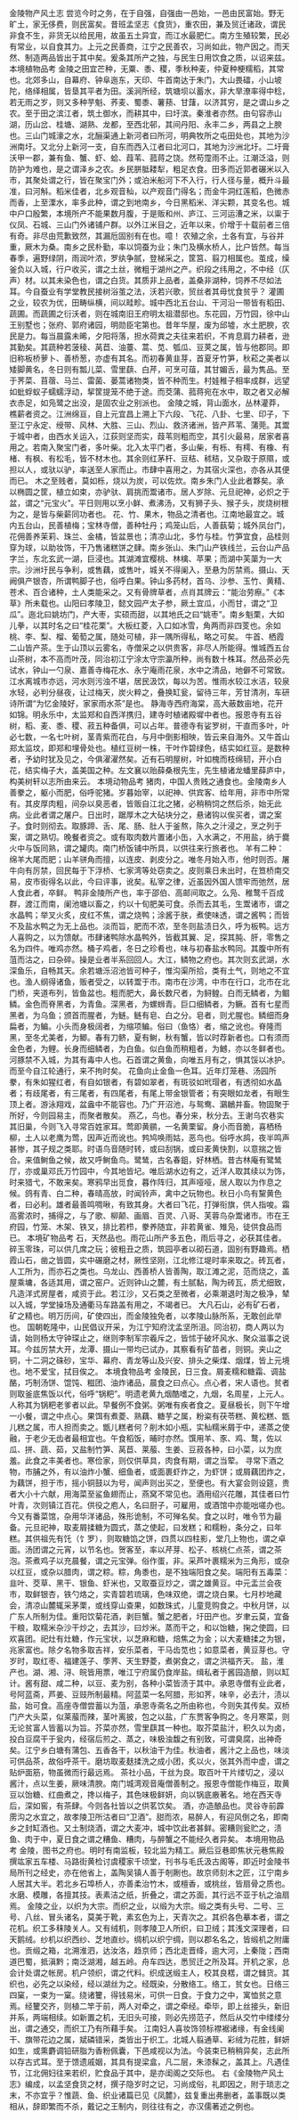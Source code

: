 金陵物产风土志
    尝览今时之务，在于自强，自强由一邑始，一邑由民富始。野无旷土，家无侈费，则民富矣。昔班孟坚志《食货》，重农田，兼及贸迁诸政，谓民非食不生，非货无以给民用，故虽五土异宜，而江水最肥仁。南方生殖较繁，民必有常业，以自食其力。上元之民善商，江宁之民善农，习尚如此，物产因之。而天然、制造两品皆出于其中矣。爰条其所产之独，与民生日用饮食之质，以诏来兹。
    本境植物品考
    金陵之田宜芒种，无粟、黍、稷，季秋种麦，仲夏种梗糯稻，其常也。北郊多山，自幕府、钟阜迤东，天印、牛首南达于朱门，大山畏礌，小山坡陀，络绎相属，皆垦其平者为田。溪涧所经，筑塘坝以蓄水，非大旱潦率得中稔，若无雨之岁，则又多种芋魁、荞麦、蜀黍、薯蓣、甘藷，以济其穷，是之谓山乡之农。至于田之滨江者，筑土御水，而耕其中，曰圩滨。秦淮者亦然。由句容赤山湖，历山岔、桂塘、湖熟、龙都，至西北邨，其间丹阳、永丰二乡，两县之上腴也。三山门城濠之水，北酾渠通上新河者曰所河，明典牧所之屯田处也，其地为沙洲南圩。又北分上新河一支，自东而西入江者曰北河口，其地为沙洲北圩。二圩膏沃甲一郡，兼有鱼、蟹、虾、蛤、葭苇、菰蒋之饶。然苟霪雨不止。江潮泛溢，则防护为难也，是之谓泽乡之农。乡民胼胝耧犁，粗足衣食。田多而近郭者碾米以入市，其聚处谓之行，皆在聚宝门外；或泊米船河下不入行，行人径与量，概升斗最准，曰河斛。稻米佳者，北乡观音秈，以产观音门得名；而金牛洞红莲稻，色微赤而香，上至溧水，率多此种，谓之到地南乡，今日黑稻米、洋尖颗，其变名也。城中户口殷繁，本境所产不能果数月腹，于是贩和州、庐江、三河运漕之米，以粜于仪凤、石城、三山门外诸铺户群。以外江米目之，近年以来，价增于十载前者三倍有奇。非尽由荒歉致然，其漏卮固别有在也。噫！
    农殖之余，土各有宜，与谷并重，厥木为桑。南乡之民朴勤，率以饲蚕为业；朱门及横水桥人，比户皆然。每当春季，遍野绿阴，雨润叶浓，罗纨争腻，登梯采之，筐筥、翦刀相属也。茧成，缲釜负以入城，行户收买，谓之土丝，微粗于湖州之产。织段之纬用之，不中经（仄声）材。以其未染色也，谓之白货。其质非上品者，盖桑非湖种，饲养不尽如法耳。今自蚕业有学堂教民接树浴茧之法，沃若兴歌，贸丝者其毋忧食贫乎？
    灌圃之业，较农为优，田畴纵横，间以畦畛。城中西北五台山、干河沿一带皆有稻田、蔬圃。而蔬圃之衍沃者，则在城南旧王府明太祖潜邸也。东花园，万竹园，徐中山王别墅也；张府、郭府诸园，明勋臣宅第也。昔年华屋，废为邱墟，水土肥腴，农民是力。每当晨露未晞，夕阳将落，担水荷粪之夫往来若织，不肯息肩力耕者，逊其勤矣。其蔬种若菠稜、莴苣、油薹、蒿、苋、瓠瓜、豆荚之属，皆与他郡同。即旧称板桥萝卜、善桥葱，亦虚有其名。而初春黄韭芽，首夏牙竹笋，秋菘之美者以矮脚黄名，冬日则有瓢儿菜、雪里蕻、白芹，可烹可葅，其甘媚舌，最为隽品。至于荠菜、苜蓿、马兰、雷菌、蒌蒿诸物类，皆不种而生。村娃稚子相率成群，远望如蚍蜉蚁子蠕蠕浮动，挈筐提笼不绝于途。而茭蒲、菰蒋宛在水中，取之者又必解衣赤足，如凫鹭之出没，是固农业之别派也。
    金陵之城，背山面水，丛林灌莽，樵薪者资之。江洲绵亘，自上元宜昌上溯上下六段、飞花、八卦、七里、印子，下至江宁永定、绶带、风林、大胜、三山、烈山、救济诸洲，皆产芦苇、蒲莞。其鬻于城中者，由西水关运入，江荻则坚而实，葭苇则粗而空，其引火最易，居家者喜用之。若南入聚宝门者，多叶柴。北入太平门者，多山柴，有栎、有樗、有橡、有楮、有枫、有松毛，皆不材木也。其余则红茅杆、豆秸、秫秸，又杂取于原隰，或担以人，或驮以驴，率送至人家而止。市肆中喜用之，为其宿火深也，亦各从其便而已。
    木之至贱者，莫如栎，烧以为炭，可以佐炊。南乡朱门人业此者夥矣。承以椭圆之筐，植立如束，亦驴驮、肩挑而鬻诸市。居人岁除、元旦祀神，必炽之于盆，谓之“元宝火”。平日则用以烹小鲜、煮沸汤，又有狮子头、猴子头，炭烧树根为之，是皆与柴薪同功者也。
    花、竹、果木，物品之清者也。江南地最宜之。城内五台山，民善植梅；宝林寺僧，善种牡丹；鸡笼山后，人善蓺菊；城外凤台门，花佣善养茉莉、珠兰、金橘，皆盆景也；清凉山北，多竹与桂。竹笋宜食，品桂则穿为球，以助妆饰，干乃售诸糕饼之肆。南乡张山、朱门山产铁线兰，云台山产品字兰，东北玄武一湖，巨浸也。其湖滩宜樱桃、林檎、苹果；而湖中芙蕖为一大宗。沙洲圩民与争利，或售藕，或售叶，城关不得阑入，至悬为厉禁焉。摄山、天阙俱产银杏，所谓鸭脚子也，俗呼白果。钟山多药材，首乌、沙参、玉竹、黄精、苍术、百合诸种，土人类能采之。又有骨牌草者，点肖其牌云：“能治劳瘵。”《本草》所未载也。山阳曰孝陵卫，懿文园产太子参，厥土宜瓜，小而甘，谓之“卫瓜”。迤北曰姚坊门，产大枣，实硕而甜，以其地氏之曰“姚枣”。南乡魁栗，大如儿拳，以其时名之曰“桂花栗”。大板红菱，入口如冰雪，角两而非四芰也。余如桃、李、梨、榴、葡萄之属，随处可植，非一隅所得私，略之可矣。
    牛首、栖霞二山皆产茶。生于山顶以云雾名，寺僧采之以供贵客，非尽人所能得。惟城西五台山茶树，本不高而叶茂，同治初江宁涂太守宗瀛所种，尚有数十株耳。然品茶必先试水，钟山一勺泉、嘉善寺梅花水、永宁庵雨花泉，水中之清品，地僻不可常致。江水离城市亦远，河水则污浊不堪，居民汲饮，每以为苦。惟雨水较江水洁，较泉水轻，必判分昼夜，让过梅天，炭火粹之，叠换缸瓮，留待三年，芳甘清冽，车研诗所谓“为忆金陵好，家家雨水茶”是也。
    静海寺西府海棠，高大蔽数亩地，花开如锦。明永乐中，太监郑和自西洋携归，建寺时植诸殿墀中者也。报恩寺有五谷树，稻、麦、黍、稷、菽五种备俱，可以占年。普德寺有娑罗树，干直而多叶，叶必七数，一名七叶树，茎青紫而花白，与月中倒影相映，皆云来自海外。又牛首山郑太监坟，即郑和埋骨处也。植红豆树一株，干叶作碧绿色，结实如红豆。是数种者，予幼时犹及见之，今俱濯濯然矣。近有石明屋树，叶如槐而枝绵韧，开小白花，结实梅子大，盖美国之种。左文襄以贻薛桑根先生，先生植诸龙蟠里薛庐中，构美树轩以志所由来云。
    本境动物品考
    猪肉，中国人贵贱之通食也。金陵南乡人善豢之，躯小而肥，俗呼驼猪。岁暮始宰，以祀神、供宾客、给年用，非市中所常有。其皮厚肉粗，间杂以臭恶者，皆贩自江北之猪，必稍稍饲之然后杀，始无此病。业此者谓之屠户。日出时，踞厚木之大砧块分之，悬诸钩以俟买者，谓之案子。食时则彻去。取豚蹄、舌、尾、肠、肚人于釜熬，陈久之汁浸之，烹之列于案，谓之熟切。晚餐者资之。或有取肉数片置诸小缶，入水满之，不用盐，纳于爨火中与饭同熟，谓之罐肉。南门桥饭铺中所具，以供往来行旅者也。
    羊有二种：绵羊大尾而肥；山羊骈角而擅，以连皮、剥皮分之。唯冬月始入市，他时则否。屠牛向有厉禁，回民每于下浮桥、七家湾等处窃卖之。皮则乘日未出时，在笪桥南交易，皮市街得名以此，今曰评事，讹矣。私宰之律，近虽因外国人馈牢而弛然，居人食此者，卒鲜。
    鸭非金陵所产也，率于邵伯、高邮间取之。么凫、稚鹜千百成群，渡江而南，阑池塘以畜之，约以十旬肥美可食。杀而去其毛，生鬻诸市，谓之水晶鸭；举叉火炙，皮红不焦，谓之烧鸭；涂酱于肤，煮使味透，谓之酱鸭；而皆不及盐水鸭之为无上品也。淡而旨，肥而不浓，至冬则盐渍日久，呼为板鸭。远方人喜购之，以为馈献。市肆诸鸭除水晶鸭外，皆截其翼、足，探其肫、肝，零售之名为四件。唯鸡亦然。桶子鸡者，冬日之珍肴也，味与初春盐水鸭同。其腹中所有菹而沽之，曰杂碎。操是业者半系回回人。大江，鳞物之府也。其次则玄武湖，水深鱼乐，自畅其天。余若塘泺沼池皆可种子，惟沟渠所拾，类有土气，则地之不宜也。渔人纲得诸鱼，贩者受之，以转鬻于市。南市在沙湾，中市在行口，北市在北门桥，夹道布列，皆鱼盆也。粗而肥大，鼻长数尺者，为鲟鳇。白而无鳞者，为鲴鳞。金色而脊黑者，为青鱼。深黑者，为螺蛳青。巨口细鳞者，为鳜。首有七星而黑者，为乌鱼；颁首而腥者，为鲢。鲢有皂、白之分。皂者，则尤腥也。鳞细而身扁者，为鳊。小头而身极阔者，为缩项鳊。俗曰（鱼恪）者，缩之讹也。脊隆而黑，至冬尤美者，为鲫。春有刀鲚，夏有鲥，秋有蟹，皆以时荐新者也。口有须而金色者，为鲤。长身而细鳞者，为白鱼。似白鱼而稍粗者，为鳡，亦以冬鲜者也。河豚禁不入城，为其有毒中人也。石首谓之黄鱼，向唯五月有之，惧其馁以冰护。而至今自江轮通行，来不拘时矣。
    花鱼向止金鱼一色耳。近年灯笼巷、汤园所豢，有朱如猩红者，有自如银者，有碧如翠者，有斑驳如玳瑁者，有透彻如水晶者；有歧尾者，有三尾者，有四尾者，有尾上带金银管者；有突眼如龙者，有眼生顶上者。游泳翔戏，盆盎中不能容也。乃广开沼池，与鸳鸯、鸂鶒并畜。物固聚于所好，今则园易主，而聚者散矣。
    燕乙，鸟也。春分来，秋分去。王谢乌农巷实其旧巢，今则飞入寻常百姓家耳。莺即黄鹂，一名黄栗留。身小而音脆，喜栖杨柳，土人以老鹰为莺，因声近而讹也。鹁鸠唤雨姑，恶鸟也。俗呼水鸪，夜半鸣声甚惨，其子规之类耶。时语鸟音随时转，或曰刮锅，或曰麦黄快割，以意揣之皆合。来值鲥鱼之候，故又呼鲥鱼鸟。鹭鸶，古名春鉏，好林栖。昔古林庵有鹭鸶厅，亦或巢邓氏万竹园中，今其地皆圮。唯后湖水边有之，近洋人取其续以为饰，时来猎弋，不敢来矣。寒鸦早出觅食，暮作阵归，其声哑哑，居人取以为作息之候。鸽有青、白二种，春晴高放，时闻铃声，禽中之玩物也。秋日小鸟有黧黄色者，曰必利。雄者最善鸣啁啾，有致其身。大者曰飞花，打弹衔旗，供人指唆。霜高雾浓时，捕得之，与了歌、柳颠、画眉、百灵、八哥、芙蓉鸟杂鬻诸市。市在王府园，竹笼、木架、铁叉，排比若栉，豢养随宜，非若黄雀、雉凫，徒供食品而已。
    本境矿物品考
    石，天然品也。雨花山所产多五色，雨后寻之，必获其佳者。碎玉零珠，可以供几席之玩；彼粗丑之质，筑园亭者以砌石道，固别有野趣焉。栖霞山石，凿之皆圆，实中碾磨之材，厥性坚刚，江北修江堤时率来取之。砖瓦者，人工所为，而亦石之类也。乌龙山、西善桥人皆善陶，取江滩之泥，范而烧之，盖屋乘墉，各适其用，谓之窑户。近则钟山之麓，有土腻黏，陶为砖瓦，质尤细致，凡造洋式房屋者，咸资于此。若江沙，又石类之至微者，必乘潮退时淘之极净，辇以入城，学堂操场及通衢马车路盖有用之，不竭者已。
    大凡石山，必有矿石者，矿之精也。明万历间，矿使四出，而金陵独免者，以孝陵山脉所系，无敢创此举也。
    国朝乾隆中，山民倡议开采，为江宁知府沈孟坚所沮。同治初，商人两以为请，始则杨太守钟琛止之，继则李制军宗羲斥之，皆怵于破坏风水、聚众滋事之说耳。今兹厉禁大开，龙潭、摄山一带均已试办，其察看有矿苗者，则铜。夹山之铜，十二洞之硃砂，宝华、幕府、青龙等山及兴安、排头之柴煤、烟煤，皆上元境也。地不爱宝，拭目俟之。
    本境食物品考
    金陵民，日三食。屑麦糯和糖霜、调盐酪，巧制汤饼、馄饨、糍团、油炸诸品，晨食之曰点心。点心者，宋人语也。贫者则取釜底焦饭以代，俗呼“锅粑”。明遗老黄九烟酷嗜之，九烟，名周星，上元人。人称其为锅粑老爹者以此。早餐例不食粥。粥唯有疾者食之。夏昼极长，则下午增一小餐，谓之中点心。果饵有煮菱、熟藕、糖芋之属，粉粢有茯苓糕、黄松糕、甑儿糕之属，市人担而卖之。甑儿糕者何？削木如小瓶，实秈糯米屑于中，递蒸之使融，于老少无齿者最相宜也。午食稻饭，晡时亦然。馔用羊、豕、鸡、鹜，佐以瓜、拼、蔬、茹，又盐制竹笋、莴苣、莱菔、生姜、豆菽各种，曰小菜，以为庶羞。此食之丰美者也。寒俭家，则仅供草具，肉食有期，谓之当荤。
    寻常下酒之物，市脯之外，有以油炸小蟹、细鱼者，或面裹虾炸之，为虾饼；或屑藕团炸之，为藕饼，担于市，摇小铜鼓以为号，闻声则出买之，至便也。有大宴会则设筵，贵者大小十六献，用海菜至鲨鱼翅而止，燕窝不常见也。酒用绍兴花雕，其佳者曰竹叶青，次则镇江百花。供役之庖人，名曰厨子，可雇用，或酒馆中亦能咄嗟办也。今又有番菜馆，杂用华洋诸品，殊形诡制，不可殚名矣。食之以时，唯令节为最备。元旦祀神，取麦屑揉糖为圆式，蒸之使起，曰发糕；和糯粉，条分之，曰年糕。其供祖先有饦（饣罗），则取糖馅之饼，四贯以四柱影，堂几上物也，谓之卓面。汤团谓之元宵，以节名也。贺客至，率以芹芽、松子、核桃仁点茶，谓之茶泡。茶煮鸡子以充晨餐，谓之元宝弹。俗作蛋，非。采芦叶裹糯米为三角形，或杂以红豆，或杂以腊肉，谓之粽。粽，角黍也，是不独端阳食之矣。端阳有五毒菜：韭叶、茭草、黑干、银鱼、虾米也，又取蚕豆炒之，谓之雄黄豆。中元盂兰会夜市，取鲜银杏，铁勺烙之，实青碧若琉璃，色味双绝，谓之烧白果。七月杪地藏会，清凉山麓辄采茅栗，或线穿山查果，如数珠式，儿童竞购食之。中秋月饼，以广东人所制为佳。重阳饮菊花酒，剥巨蟹。蟹之肥者，圩田产也。岁聿云莫，宜备干粮，取糯米杂沙干炒之，去其沙，曰炒米。蒸而干之，和以饴糖，掬之使圆，曰欢喜团。祀灶有灶糖，作元宝状，以芝麻和糖，焙焦之为金；以大麦糖揉之为银，兆家富也。除夕名物多取吉祥，安乐菜者，干马齿苋也；如意菜者，黄豆芽也。守岁时，取红枣、福建莲子、荸荠、天生野菱，煮粥食之，谓之洪福齐天。
    盐，淮产也。湖、湘、浔、皖皆用票，唯江宁府属仍食岸盐。缉私者于酱园造酿，则以缸计。酱有甜、咸二种，以豆、麦为别，各种小菜皆渍于其中。承恩寺僧有业此者，号阿蓝斋，芦姜、豆豉所制最精。阿蓝菜一名阿腊，形如荠，味辛，必去汁，渍以盐，始可食。高座寺僧尝蓄以为菹，承恩寺斋名之所由称也，今则失其传矣。双桥门产大头菜，似莱菔而辣，茎叶离披，包之以盐，广东贾客争购之。冬月寒菜，则无论贫富人皆蓄以为旨。芥菜亦然，雪里蕻其一种也。取芥菜盐汁，积久以为卤，投白豆腐干于瓮内，经宿后煎之、蒸之，味极浊馥之有别致，可谓臭腐，出神奇矣。江宁乡白塘有蒲包、五香各干，以秋油干为佳。秋油者，酱汁之上品也，味淡可供品茶，故俗呼茶干。磨坊取麦麸揉洗之成小团，炙以火，张其外而中虚，谓之贴炉面筋，物虽微而行最远焉。
    茶社小品，干丝为良。取百叶干片缕切之，浸以酱汁，点以生姜，厥味清腴。南门城湾观音庵僧善制之。报恩寺僧能作梅豆，取黄豆以饴糖、红曲煮之，搀以梅子，其色味极鲜妍，向以锅底廒著名。地在西天寺后，深如窖，有茶肆。今则各社皆以之供茗饮矣。
    酒，亦造酿品也。灵谷寺前霹雳沟之水宜之，故孝陵卫所沽者曰“卫酒”。甜而浓，易醉人，有迎风倒之名，即南乡之封缸酒也。又土制烧酒，谓之大麦冲，城中饮此者甚鲜。密糟则瓮贮之，渍鱼、肉于中，夏日食之谓之糟鱼、糟肉，与醉蟹之不能经久者异矣。
    本境用物品考
    金陵，图书之府也。明时有南监板，较北监为精工。厥后豆巷即焦状元巷焦殿撰竑家五车楼、马路街黄检讨虞稷家千顷堂，刊书与毛氏汲古阁等，即近时金陵书局所刊之经史，亦在他省上，盖陶吴镇人善于剞劂也。故京师刻木之匠，江宁南乡人居其大半。若北乡石埠桥人，亦善柔治竹木，或檀香，或桃丝，皆扇骨之质也。水磨、模雕，各擅其技。表素洁之纸，折叠之，谓之苏面，其行远不亚于杭之油扇焉。
    金陵之业，以织为大宗。而织之业，以缎为大宗。缎之类有头号、二号、三号、八丝、冒头诸名，莫美于靴，素玄色为上，天青次之。其织各色摹本者，谓之花机。织工多秣陵关人。又有绒机，则孝陵卫人所织，曰卫绒；其浅文深理者，曰天鹅绒。纱机以织西纱、芝地直纱。绸机以织宁绸，则以郡名名之，皆缎机之附庸也。贡缎之箱，北溯淮泗，达汝洛，趋京师；西北走晋绛，逾大河，上秦陇；西南道巴蜀，抵滇黔；南泛湖湘，越五岭。舟车四达，悉贸迁之所及耳。开机之家，总会计处谓之帐房。机户领织，谓之代料。织成送缎主人，校其良楛，谓之雠货。其织也，必先之以染经，经以湖丝为之。经既染，分散络工。络工，贫女也。日络三四窠，一束为一窠。绕诸籰，得钱易米，可供一日食。于食力之中，寓恤贫之意焉。经籰交齐，则植二竿于前，两人对牵之，谓之牵经。牵毕，即上丝接头，新旧并系，两端相续。如新置之机，无旧头可接，则必先捞范子，然后从交竹中缕缕分出，谓之通交，而织工乃有所藉手矣。
    江南妇人喜妆饰领标襟裾诸缘，有金线阑干、旗带花边之属，斌磷错采，类皆出于织工。北城人翦通草、彩绒为花胜，鲜妍如生，或熏麝调铅研脂为香粉佩囊，下邑咸视以为法。今装束已稍稍异矣，志此所以存古式耳。至于馈遗戚姻，其具有提梁盒，凡二层，朱漆髹之，盖其上。凡遇佳节，江北佣妇往来若织，贮食品于其中，是亦闺阁之交际也。
    右《金陵物产风土志》编成，以孟坚食货之材，撰子隐岁时之记，习尚成俗，礼即因之，附于琐志之末，不亦宜乎？惟蔬、鱼、织业诸篇已见《凤麓》，兹复重出弗删者，盖事既以类相从，辞即繁而不杀，戴记之王制内，则往往有之，亦汉儒著述之例也。

